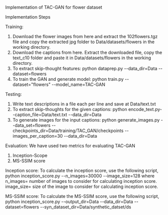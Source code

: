 Implementation of TAC-GAN for flower dataset 


Implementation Steps

Training:
1.	Download the flower images from here and extract the 102flowers.tgz file and copy the extracted jpg folder to Data/datasets/flowers in the working directory.
2.	Download the captions from here. Extract the downloaded file, copy the text_c10 folder and paste it in Data/datasets/flowers in the working directory.
3.	To extract skip-thought features: python dataprep.py --data_dir=Data --dataset=flowers
4.	To train the GAN and generate model: python train.py --dataset="flowers" --model_name=TAC-GAN


Testing:
1.	Write text descriptions in a file each per line and save at Data/text.txt 
2.	To extract skip-thoughts for the given captions: python encode_text.py--caption_file=Data/text.txt --data_dir=Data
3.	To generate images for the input captions: python generate_images.py --data_set=flowers --checkpoints_dir=Data/training/TAC_GAN/checkpoints --images_per_caption=30 --data_dir=Data

Evaluation:
We have used two metrics for evaluating TAC-GAN
1.	Inception-Scope
2.	MS-SSIM score

Inception score:
To calculate the inception score, use the following script,
	python inception_score.py --n_images=30000 --image_size=128
where 	n_images=	number of images to consider for calculating inception score.
	image_size=	size of the image to consider for calculating inception score.

MS-SSIM score:
To calculate the MS-SSIM score, use the following script,
python inception_score.py --output_dir=Data --data_dir=Data --dataset=flowers --syn_dataset_dir=Data/synthetic_datset/ds


